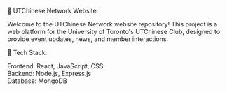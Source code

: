 📌 UTChinese Network Website:
  
Welcome to the UTChinese Network website repository! This project is a web platform for the University of Toronto's UTChinese Club, designed to provide event updates, news, and member interactions.

🔧 Tech Stack:
  
Frontend: React, JavaScript, CSS<br>
Backend: Node.js, Express.js<br>
Database: MongoDB<br>
